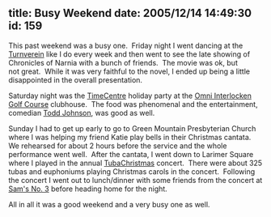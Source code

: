 title: Busy Weekend
date: 2005/12/14 14:49:30
id: 159
---
This past weekend was a busy one.  Friday night I went dancing at the [Turnverein](http://www.denverturnverein.org/) like I do every week and then went to see the late showing of Chronicles of Narnia with a bunch of friends.  The movie was ok, but not great.  While it was very faithful to the novel, I ended up being a little disappointed in the overall presentation. 

Saturday night was the [TimeCentre](http://www.timecentre.com/) holiday party at the [Omni Interlocken Golf Course](http://www.omnihotels.com/FindAHotel/DenverInterlocken.aspx) clubhouse.  The food was phenomenal and the entertainment, comedian [Todd Johnson](http://www.toddjohnson.biz/), was good as well.

Sunday I had to get up early to go to Green Mountain Presbyterian Church where I was helping my friend Katie play bells in their Christmas cantata.  We rehearsed for about 2 hours before the service and the whole performance went well.  After the cantata, I went down to Larimer Square where I played in the annual [TubaChristmas](http://www.tubachristmas.com/) concert.  There were about 325 tubas and euphoniums playing Christmas carols in the concert.  Following the concert I went out to lunch/dinner with some friends from the concert at [Sam's No. 3](http://www.samsno3.com/) before heading home for the night.

All in all it was a good weekend and a very busy one as well.